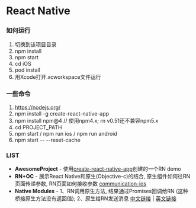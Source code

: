 # React Native

### 如何运行

1. 切换到该项目目录
2. npm install
3. npm start
4. cd iOS
5. pod install
6. 用Xcode打开.xcworkspace文件运行

### 一些命令

1. https://nodejs.org/
2. npm install -g create-react-native-app
3. npm install npm@4    // 使用npm4.x;  rn v0.51还不兼容npm5.x
4. cd PROJECT_PATH
5. npm start / npm run ios / npm run android
6. npm start -- --reset-cache


### LIST

* **AwesomeProject** - 使用[create-react-native-app](https://facebook.github.io/react-native/docs/getting-started.html)创建的一个RN demo   
* **RN+OC** - 展示React Native和原生(Objective-c)的结合, 原生组件如何往RN页面传递参数, RN页面如何接收参数 [communication-ios](https://facebook.github.io/react-native/docs/communication-ios.html)   
* **Native Modules** - 1、RN调用原生方法, 结果通过Promises回调给RN (这种桥接原生方法没有返回值); 2、原生给RN发送消息 [中文链接](http://reactnative.cn/docs/0.51/native-modules-ios.html) | [英文链接](https://facebook.github.io/react-native/docs/native-modules-ios.html)

